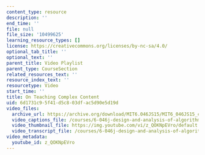 ```yaml
---
content_type: resource
description: ''
end_time: ''
file: null
file_size: '10499625'
learning_resource_types: []
license: https://creativecommons.org/licenses/by-nc-sa/4.0/
optional_tab_title: ''
optional_text: ''
parent_title: Video Playlist
parent_type: CourseSection
related_resources_text: ''
resource_index_text: ''
resourcetype: Video
start_time: ''
title: On Teaching Complex Content
uid: 6d1731c9-5f41-d5c8-03df-ac5d90e5d19d
video_files:
  archive_url: https://archive.org/download/MIT6.046JS15/MIT6_046JS15_complex_content_300k.mp4
  video_captions_file: /courses/6-046j-design-and-analysis-of-algorithms-spring-2015/775833f518e753ff8111d74b4936972f_z_QOKNpEVro.vtt
  video_thumbnail_file: https://img.youtube.com/vi/z_QOKNpEVro/default.jpg
  video_transcript_file: /courses/6-046j-design-and-analysis-of-algorithms-spring-2015/69109039efc44cbecd9b50b8c8bde6ea_z_QOKNpEVro.pdf
video_metadata:
  youtube_id: z_QOKNpEVro
---
```

